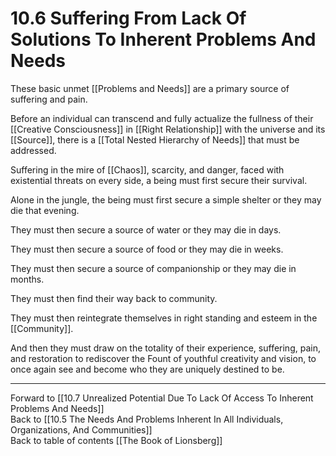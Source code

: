 # 10.6 Suffering From Lack Of Solutions To Inherent Problems And Needs

These basic unmet [[Problems and Needs]] are a primary source of suffering and pain. 

Before an individual can transcend and fully actualize the fullness of their [[Creative Consciousness]] in [[Right Relationship]] with the universe and its [[Source]], there is a [[Total Nested Hierarchy of Needs]] that must be addressed. 

Suffering in the mire of [[Chaos]], scarcity, and danger, faced with existential threats on every side, a being must first secure their survival.

Alone in the jungle, the being must first secure a simple shelter or they may die that evening.

They must then secure a source of water or they may die in days.

They must then secure a source of food or they may die in weeks.

They must then secure a source of companionship or they may die in months.

They must then find their way back to community.

They must then reintegrate themselves in right standing and esteem in the [[Community]].

And then they must draw on the totality of their experience, suffering, pain, and restoration to rediscover the Fount of youthful creativity and vision, to once again see and become who they are uniquely destined to be.

___

Forward to [[10.7 Unrealized Potential Due To Lack Of Access To Inherent Problems And Needs]]                 
Back to [[10.5 The Needs And Problems Inherent In All Individuals, Organizations, And Communities]]                      
Back to table of contents [[The Book of Lionsberg]]  

